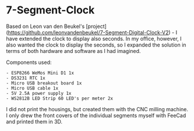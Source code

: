 # 7-Segment-Clock

Based on Leon van den Beukel's [project] (https://github.com/leonvandenbeukel/7-Segment-Digital-Clock-V2) - I have extended the clock to display also seconds.
In my office, however, I also wanted the clock to display the seconds, so I expanded the solution in terms of both hardware and software as I had imagined.

Components used:

    - ESP8266 WeMos Mini D1 1x
    - DS3231 RTC 1x
    - Micro USB breakout board 1x
    - Micro USB cable 1x
    - 5V 2.5A power supply 1x
    - WS2812B LED Strip 60 LED's per meter 2x

I did not print the housings, but created them with the CNC milling machine. I only drew the front covers of the individual segments myself with FeeCad and printed them in 3D.

